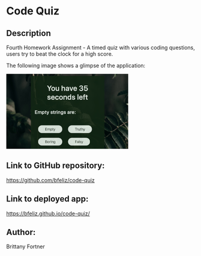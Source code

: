 # Code Quiz

## Description

Fourth Homework Assignment - A timed quiz with various coding questions, users try to beat the clock for a high score.

The following image shows a glimpse of the application:

![code quiz](assets/images/quiz.png)

## Link to GitHub repository:

https://github.com/bfeliz/code-quiz

## Link to deployed app:

https://bfeliz.github.io/code-quiz/

## Author:

Brittany Fortner
